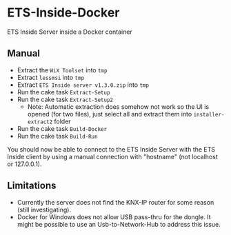 # ETS-Inside-Docker
ETS Inside Server inside a Docker container

## Manual
* Extract the `WiX Toolset` into `tmp`
* Extract `lessmsi` into `tmp`
* Extract `ETS Inside server v1.3.0.zip` into `tmp`
* Run the cake task `Extract-Setup`
* Run the cake task `Extract-Setup2`
  * Note: Automatic extraction does somehow not work so the UI is opened (for two files), just select all and extract them into `installer-extract2` folder
* Run the cake task `Build-Docker`
* Run the cake task `Build-Run`

You should now be able to connect to the ETS Inside Server with the ETS Inside client by using a manual connection with "hostname" (not localhost or 127.0.0.1).

## Limitations
* Currently the server does not find the KNX-IP router for some reason (still investigating).
* Docker for Windows does not allow USB pass-thru for the dongle. It might be possible to use an Usb-to-Network-Hub to address this issue.

